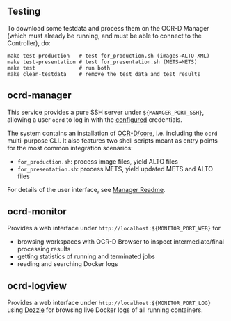 ## Testing

To download some testdata and process them on the OCR-D Manager
(which must already be running, and must be able to connect to the Controller), do:

    make test-production   # test for_production.sh (images→ALTO-XML)
    make test-presentation # test for_presentation.sh (METS→METS)
    make test              # run both
    make clean-testdata    # remove the test data and test results

## ocrd-manager

This service provides a pure SSH server under `${MANAGER_PORT_SSH}`, allowing a user `ocrd`
to log in with the [configured](setup/preparation) credentials. 

The system contains an installation of [OCR-D/core](https://github.com/OCR-D/core), i.e.
including the `ocrd` multi-purpose CLI. It also features two shell scripts meant
as entry points for the most common integration scenarios:

- `for_production.sh`: process image files, yield ALTO files
- `for_presentation.sh`: process METS, yield updated METS and ALTO files

For details of the user interface, see [Manager Readme](https://github.com/slub/ocrd_manager#processing).

## ocrd-monitor

Provides a web interface under `http://localhost:${MONITOR_PORT_WEB}` for 

- browsing workspaces with OCR-D Browser to inspect intermediate/final processing results 
- getting statistics of running and terminated jobs 
- reading and searching Docker logs

## ocrd-logview

Provides a web interface under `http://localhost:${MONITOR_PORT_LOG}`
using [Dozzle](https://github.com/amir20/dozzle) for browsing live
Docker logs of all running containers.


